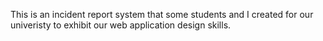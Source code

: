 This is an incident report system that some students and I created for our univeristy to exhibit our web application design skills.
